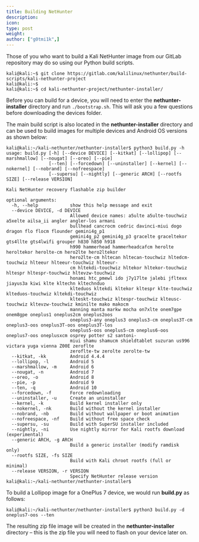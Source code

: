 ```yaml
---
title: Building NetHunter
description:
icon:
type: post
weight:
author: ["g0tmi1k",]
---
```


Those of you who want to build a Kali NetHunter image from our GitLab repository may do so using our Python build scripts.

```console
kali@kali:~$ git clone https://gitlab.com/kalilinux/nethunter/build-scripts/kali-nethunter-project
kali@kali:~$
kali@kali:~$ cd kali-nethunter-project/nethunter-installer/
```

Before you can build for a device, you will need to enter the **nethunter-installer** directory and run `./bootstrap.sh`. This will ask you a few questions before downloading the devices folder.

The main build script is also located in the **nethunter-installer** directory and can be used to build images for multiple devices and Android OS versions as shown below:

```console
kali@kali:~/kali-nethunter/nethunter-installer$ python3 build.py -h
usage: build.py [-h] [--device DEVICE] [--kitkat] [--lollipop] [--marshmallow] [--nougat] [--oreo] [--pie]
                [--ten] [--forcedown] [--uninstaller] [--kernel] [--nokernel] [--nobrand] [--nofreespace]
                [--supersu] [--nightly] [--generic ARCH] [--rootfs SIZE] [--release VERSION]

Kali NetHunter recovery flashable zip builder

optional arguments:
  -h, --help            show this help message and exit
  --device DEVICE, -d DEVICE
                        Allowed device names: a5ulte a5ulte-touchwiz a5xelte ailsa_ii angler angler-los armani
                        bullhead cancrocm cedric davinci-miui dogo dragon flo flocm flounder gemini4g_p1
                        gemini4g_p2 gemini4g_p3 gracelte graceltekor gts4llte gts4lwifi grouper h830 h850 h918
                        h990 hammerhead hammerheadcafcm herolte heroltekor herolte-cm hero2lte hero2ltekor
                        hero2lte-cm hltecan hltecan-touchwiz hltedcm-touchwiz hlteeur hlteeur-touchwiz hlteeur-
                        cm hltekdi-touchwiz hltekor hltekor-touchwiz hltespr hltespr-touchwiz hltevzw-touchwiz
                        honami htc_pmewl ido j7y17lte jalebi jfltexx jiayus3a kiwi klte kltechn kltechnduo
                        klteduos kltekdi kltekor kltespr klte-touchwiz klteduos-touchwiz kltekdi-touchwiz
                        klteskt-touchwiz kltespr-touchwiz klteusc-touchwiz kltevzw-touchwiz kminilte mako makocm
                        manning manta markw mocha on7xlte onem7gpe onem8gpe oneplus1 oneplus2cm oneplus2oos
                        oneplus3-any oneplus3 oneplus3-cm oneplus3T-cm oneplus3-oos oneplus3T-oos oneplus3T-los
                        oneplus5-oos oneplus5-cm oneplus6-oos oneplus7-oos oneplusxcm osprey potter s2 santoni-
                        miui shamu shamucm shieldtablet suzuran us996 victara yuga vienna Z00E zeroflte
                        zeroflte-tw zerolte zerolte-tw
  --kitkat, -kk         Android 4.4.4
  --lollipop, -l        Android 5
  --marshmallow, -m     Android 6
  --nougat, -n          Android 7
  --oreo, -o            Android 8
  --pie, -p             Android 9
  --ten, -q             Android 10
  --forcedown, -f       Force redownloading
  --uninstaller, -u     Create an uninstaller
  --kernel, -k          Build kernel installer only
  --nokernel, -nk       Build without the kernel installer
  --nobrand, -nb        Build without wallpaper or boot animation
  --nofreespace, -nf    Build without free space check
  --supersu, -su        Build with SuperSU installer included
  --nightly, -ni        Use nightly mirror for Kali rootfs download (experimental)
  --generic ARCH, -g ARCH
                        Build a generic installer (modify ramdisk only)
  --rootfs SIZE, -fs SIZE
                        Build with Kali chroot rootfs (full or minimal)
  --release VERSION, -r VERSION
                        Specify NetHunter release version
kali@kali:~/kali-nethunter/nethunter-installer$
```

To build a Lollipop image for a OnePlus 7 device, we would run **build.py** as follows:

```console
kali@kali:~/kali-nethunter/nethunter-installer$ python3 build.py -d oneplus7-oos --ten
```

The resulting zip file image will be created in the **nethunter-installer** directory – this is the zip file you will need to flash on your device later on.
